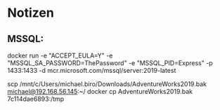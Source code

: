 # Notizen


## MSSQL:

docker run -e "ACCEPT_EULA=Y" -e "MSSQL_SA_PASSWORD=ThePassword" -e "MSSQL_PID=Express" -p 1433:1433 -d mcr.microsoft.com/mssql/server:2019-latest

scp /mnt/c/Users/michael.biro/Downloads/AdventureWorks2019.bak michael@192.168.56.145:~/
docker cp AdventureWorks2019.bak 7c114dae6893:/tmp


